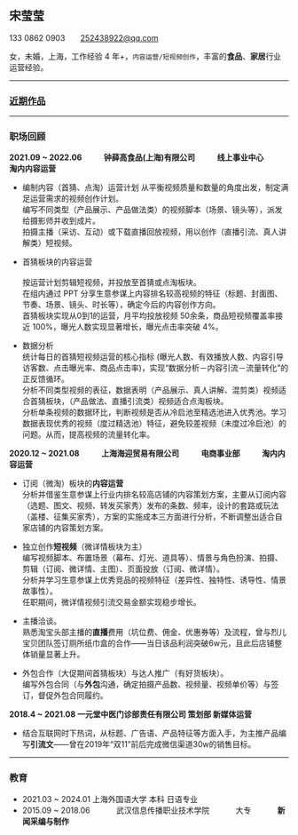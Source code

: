 ## 宋莹莹

133 0862 0903       [252438922@qq.com](mailto:252438922@qq.com)

女，未婚，上海，工作经验 4 年+，<code>内容运营/短视频创作</code>，丰富的**食品**、**家居**行业运营经验。

---

### [近期作品](https://sprat-my.sharepoint.com/:f:/g/personal/syy_sprat_top/El9S1ntXa9NEidPii7jnDO4BbS2XDGSYVg09ou0ybEazqQ?e=w7NW1K)


---


### 职场回顾



**2021.09 ~ 2022.06            钟薛高食品(上海)有限公司            线上事业中心            淘内内容运营**

- 编制内容（首猜、点淘）运营计划 从平衡视频质量和数量的角度出发，制定满足运营需求的视频创作计划。
<br> 编写不同类型（产品展示、产品做法类）的视频脚本（场景、镜头等），派发给摄影师并收到成片。
<br>拍摄主播（采访、互动）或下载直播回放视频，用以创作（直播引流、真人讲解类）短视频。

- 首猜板块的内容运营  
<br>按运营计划剪辑短视频，并投放至首猜或点淘板块。
<br>在组内通过 PPT 分享生意参谋上内容排名较高视频的特征（标题、封面图、节奏、场景、镜头、时长等），确定今后的内容创作方向。
<br>首猜板块实现从0到1的运营，月平均投放视频 50余条，商品短视频覆盖率接近 100%，曝光人数实现显著增长，曝光点击率突破 4%。
 
- 数据分析
<br>统计每日的首猜短视频运营的核心指标 (曝光人数、有效播放人数、内容引导访客数、点击曝光率、商品点击率)，实现“数据分析－内容引流－流量转化”的正反馈循环。
<br>分析不同类型视频的表征，数据表明（产品展示、真人讲解、混剪类）视频适合首猜板块，（产品做法、直播引流类）视频适合点淘板块。
<br>分析单条视频的数据环比，判断视频是否从冷启池至精选池进入优秀池。学习数据表现优秀的视频（度过精选池）特征，避免较差视频（未度过冷启池）的问题。从而，提高视频的流量转化率。





**2020.12 ~ 2021.08            上海海迎贸易有限公司            电商事业部            淘内内容运营**

- 订阅（微淘）板块的**内容运营**
<br>分析并借鉴生意参谋上行业内排名较高店铺的内容策划方案，主要从订阅内容（选题、图文、视频、转发买家秀）发布的条数、频率，设计的套路或玩法（盖楼、征集买家秀），方案的实施成本三方面进行分析，不断调整出适合自家店铺的内容策划方案。

- 独立创作**短视频**（微详情板块为主）
<br>编写视频脚本、布置场景（幕布、灯光、道具等）、情景与角色扮演、拍摄、剪辑（订阅、微详情、主图）、页面投放（订阅、微详情）。
<br>分析并学习生意参谋上优秀竞品的视频特征（差异性、独特性、诱导性、情景故事性）。
<br>任职期间，微详情视频引流交易金额实现稳步增长。

- 主播洽谈。
<br>熟悉淘宝头部主播的**直播**费用（坑位费、佣金、优惠券等）及流程，曾与烈儿宝贝团队签订厕所纸巾盒的合作——当日该品利润突破6w元，且此后店铺整体销量显著上升。

- 外包合作（大促期间首猜板块）与达人推广（有好货板块）。
<br>编写外包合同（与**外包**沟通，确定拍摄产品数、视频量、视频单价等）与签订，督促外包合同履约。




**2018.4 ~ 2021.08            一元堂中医门诊部责任有限公司            策划部            新媒体运营**

- 结合互联网时下热词，从标题、广告语、产品特征等方面入手，为主推产品编写**引流文**——曾在2019年“双11”前后完成微信渠道30w的销售目标。


---


### 教育

- 2021.03 ~ 2024.01            上海外国语大学                        本科            日语专业
- 2015.09 ~ 2018.06            武汉信息传播职业技术学院            大专            **新闻采编与制作**
  
<style lang="css">
    section {
        width: 600px;
    }
</style>
